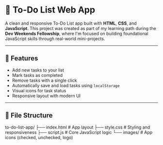 # 📝 To-Do List Web App

A clean and responsive To-Do List app built with **HTML**, **CSS**, and **JavaScript**. This project was created as part of my learning path during the **Dev Weekends Fellowship**, where I'm focused on building foundational JavaScript skills through real-world mini-projects.

---

## 🚀 Features

- Add new tasks to your list
- Mark tasks as completed
- Remove tasks with a single click
- Automatically save and load tasks using `localStorage`
- Visual icons for task status
- Responsive layout with modern UI

---

## 📂 File Structure

to-do-list-app/
├── index.html # App layout
├── style.css # Styling and responsiveness
├── script.js # Core JavaScript logic
└── images/ # App icons (checked, unchecked, logo)

